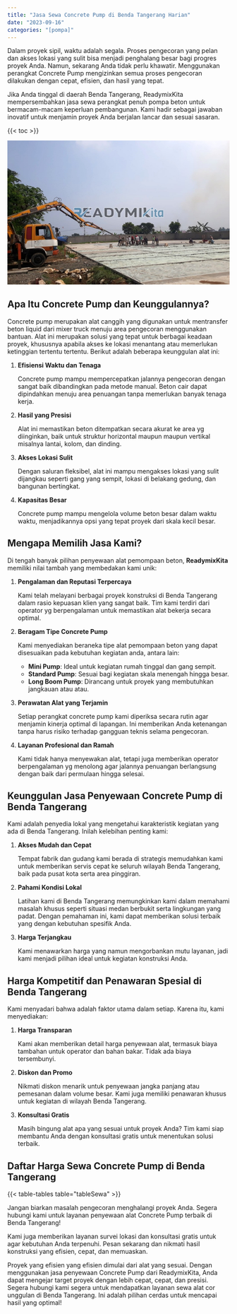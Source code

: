 ```yaml
---
title: "Jasa Sewa Concrete Pump di Benda Tangerang Harian"
date: "2023-09-16"
categories: "[pompa]"
---
```


Dalam proyek sipil, waktu adalah segala. Proses pengecoran yang pelan dan akses lokasi yang sulit bisa menjadi penghalang besar bagi progres proyek Anda. Namun, sekarang Anda tidak perlu khawatir. Menggunakan perangkat Concrete Pump mengizinkan semua proses pengecoran dilakukan dengan cepat, efisien, dan hasil yang tepat.

Jika Anda tinggal di daerah Benda Tangerang, ReadymixKita mempersembahkan jasa sewa perangkat penuh pompa beton untuk bermacam-macam keperluan pembangunan. Kami hadir sebagai jawaban inovatif untuk menjamin proyek Anda berjalan lancar dan sesuai sasaran.

{{< toc >}}

![Jasa Sewa Concrete Pump di Benda Tangerang Harian](/images/pompa/sewa-pompa-09.jpg)

## Apa Itu Concrete Pump dan Keunggulannya?

Concrete pump merupakan alat canggih yang digunakan untuk mentransfer beton liquid dari mixer truck menuju area pengecoran menggunakan bantuan. Alat ini merupakan solusi yang tepat untuk berbagai keadaan proyek, khususnya apabila akses ke lokasi menantang atau memerlukan ketinggian tertentu tertentu. Berikut adalah beberapa keunggulan alat ini:

1. **Efisiensi Waktu dan Tenaga**

   Concrete pump mampu mempercepatkan jalannya pengecoran dengan sangat baik dibandingkan pada metode manual. Beton cair dapat dipindahkan menuju area penuangan tanpa memerlukan banyak tenaga kerja.

2. **Hasil yang Presisi**

   Alat ini memastikan beton ditempatkan secara akurat ke area yg diinginkan, baik untuk struktur horizontal maupun maupun vertikal misalnya lantai, kolom, dan dinding.

3. **Akses Lokasi Sulit**

   Dengan saluran fleksibel, alat ini mampu mengakses lokasi yang sulit dijangkau seperti gang yang sempit, lokasi di belakang gedung, dan bangunan bertingkat.

4. **Kapasitas Besar**

   Concrete pump mampu mengelola volume beton besar dalam waktu waktu, menjadikannya opsi yang tepat proyek dari skala kecil besar.

## Mengapa Memilih Jasa Kami?

Di tengah banyak pilihan penyewaan alat pemompaan beton, **ReadymixKita** memiliki nilai tambah yang membedakan kami unik:

1. **Pengalaman dan Reputasi Terpercaya**

   Kami telah melayani berbagai proyek konstruksi di Benda Tangerang dalam rasio kepuasan klien yang sangat baik. Tim kami terdiri dari operator yg berpengalaman untuk memastikan alat bekerja secara optimal.

2. **Beragam Tipe Concrete Pump**

   Kami menyediakan beraneka tipe alat pemompaan beton yang dapat disesuaikan pada kebutuhan kegiatan anda, antara lain:
   - **Mini Pump**: Ideal untuk kegiatan rumah tinggal dan gang sempit.
   - **Standard Pump**: Sesuai bagi kegiatan skala menengah hingga besar.
   - **Long Boom Pump**: Dirancang untuk proyek yang membutuhkan jangkauan atau atau.

3. **Perawatan Alat yang Terjamin**

   Setiap perangkat concrete pump kami diperiksa secara rutin agar menjamin kinerja optimal di lapangan. Ini memberikan Anda ketenangan tanpa harus risiko terhadap gangguan teknis selama pengecoran.

4. **Layanan Profesional dan Ramah**

   Kami tidak hanya menyewakan alat, tetapi juga memberikan operator berpengalaman yg menolong agar jalannya penuangan berlangsung dengan baik dari permulaan hingga selesai.

## Keunggulan Jasa Penyewaan Concrete Pump di Benda Tangerang

Kami adalah penyedia lokal yang mengetahui karakteristik kegiatan yang ada di Benda Tangerang. Inilah kelebihan penting kami:

1. **Akses Mudah dan Cepat**

   Tempat fabrik dan gudang kami berada di strategis memudahkan kami untuk memberikan servis cepat ke seluruh wilayah Benda Tangerang, baik pada pusat kota serta area pinggiran.

2. **Pahami Kondisi Lokal**

   Latihan kami di Benda Tangerang memungkinkan kami dalam memahami masalah khusus seperti situasi medan berbukit serta lingkungan yang padat. Dengan pemahaman ini, kami dapat memberikan solusi terbaik yang dengan kebutuhan spesifik Anda.

3. **Harga Terjangkau**

   Kami menawarkan harga yang namun mengorbankan mutu layanan, jadi kami menjadi pilihan ideal untuk kegiatan konstruksi Anda.

## Harga Kompetitif dan Penawaran Spesial di Benda Tangerang

Kami menyadari bahwa adalah faktor utama dalam setiap. Karena itu, kami menyediakan:

1. **Harga Transparan**

   Kami akan memberikan detail harga penyewaan alat, termasuk biaya tambahan untuk operator dan bahan bakar. Tidak ada biaya tersembunyi.

2. **Diskon dan Promo**

   Nikmati diskon menarik untuk penyewaan jangka panjang atau pemesanan dalam volume besar. Kami juga memiliki penawaran khusus untuk kegiatan di wilayah Benda Tangerang.

3. **Konsultasi Gratis**

   Masih bingung alat apa yang sesuai untuk proyek Anda? Tim kami siap membantu Anda dengan konsultasi gratis untuk menentukan solusi terbaik.

## Daftar Harga Sewa Concrete Pump di Benda Tangerang

{{< table-tables table="tableSewa" >}}

Jangan biarkan masalah pengecoran menghalangi proyek Anda. Segera hubungi kami untuk layanan penyewaan alat Concrete Pump terbaik di Benda Tangerang!

Kami juga memberikan layanan survei lokasi dan konsultasi gratis untuk agar kebutuhan Anda terpenuhi. Pesan sekarang dan nikmati hasil konstruksi yang efisien, cepat, dan memuaskan.

Proyek yang efisien yang efisien dimulai dari alat yang sesuai. Dengan menggunakan jasa penyewaan Concrete Pump dari ReadymixKita, Anda dapat mengejar target proyek dengan lebih cepat, cepat, dan presisi. Segera hubungi kami segera untuk mendapatkan layanan sewa alat cor unggulan di Benda Tangerang. Ini adalah pilihan cerdas untuk mencapai hasil yang optimal!